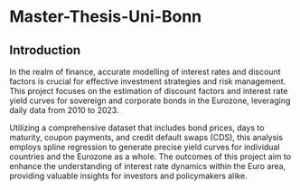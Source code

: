 # Master-Thesis-Uni-Bonn

## Introduction

In the realm of finance, accurate modelling of interest rates and discount factors is crucial for effective investment strategies and risk management. This project focuses on the estimation of discount factors and interest rate yield curves for sovereign and corporate bonds in the Eurozone, leveraging daily data from 2010 to 2023.

Utilizing a comprehensive dataset that includes bond prices, days to maturity, coupon payments, and credit default swaps (CDS), this analysis employs spline regression to generate precise yield curves for individual countries and the Eurozone as a whole. The outcomes of this project aim to enhance the understanding of interest rate dynamics within the Euro area, providing valuable insights for investors and policymakers alike.

